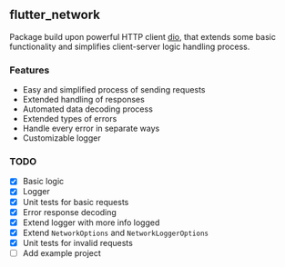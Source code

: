 ## flutter_network
Package build upon powerful HTTP client [dio](https://pub.dev/packages/dio), that extends some basic functionality and simplifies client-server logic handling process.

### Features

- Easy and simplified process of sending requests
- Extended handling of responses
- Automated data decoding process
- Extended types of errors
- Handle every error in separate ways
- Customizable logger

### TODO
- [x] Basic logic
- [x] Logger
- [x] Unit tests for basic requests
- [x] Error response decoding
- [x] Extend logger with more info logged
- [x] Extend `NetworkOptions` and `NetworkLoggerOptions`
- [x] Unit tests for invalid requests
- [ ] Add example project
